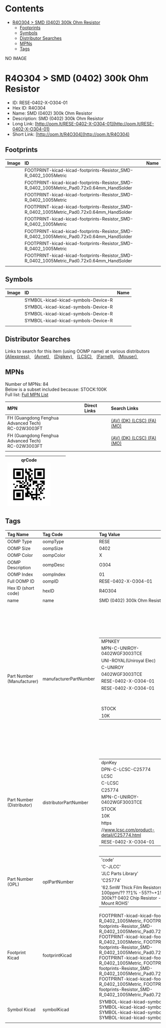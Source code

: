 



Contents
========

* [R4O304 > SMD (0402) 300k Ohm Resistor](#r4o304--smd-0402-300k-ohm-resistor)
	* [Footprints](#footprints)
	* [Symbols](#symbols)
	* [Distributor Searches](#distributor-searches)
	* [MPNs](#mpns)
	* [Tags](#tags)
  
NO IMAGE  
# R4O304 > SMD (0402) 300k Ohm Resistor

- ID: RESE-0402-X-O304-01
- Hex ID: R4O304
- Name: SMD (0402) 300k Ohm Resistor
- Description: SMD (0402) 300k Ohm Resistor
- Long Link: [http://oom.lt/RESE-0402-X-O304-01](http://oom.lt/RESE-0402-X-O304-01)
- Short Link: [http://oom.lt/R4O304](http://oom.lt/R4O304)

## Footprints
  

|Image|ID|Name|
| :--- | :--- | :--- |
||FOOTPRINT-kicad-kicad-footprints-Resistor_SMD-R_0402_1005Metric||
||FOOTPRINT-kicad-kicad-footprints-Resistor_SMD-R_0402_1005Metric_Pad0.72x0.64mm_HandSolder||
||FOOTPRINT-kicad-kicad-footprints-Resistor_SMD-R_0402_1005Metric||
||FOOTPRINT-kicad-kicad-footprints-Resistor_SMD-R_0402_1005Metric_Pad0.72x0.64mm_HandSolder||
||FOOTPRINT-kicad-kicad-footprints-Resistor_SMD-R_0402_1005Metric||
||FOOTPRINT-kicad-kicad-footprints-Resistor_SMD-R_0402_1005Metric_Pad0.72x0.64mm_HandSolder||
||FOOTPRINT-kicad-kicad-footprints-Resistor_SMD-R_0402_1005Metric||
||FOOTPRINT-kicad-kicad-footprints-Resistor_SMD-R_0402_1005Metric_Pad0.72x0.64mm_HandSolder||
||||

## Symbols
  

|Image|ID|Name|
| :--- | :--- | :--- |
|![]()|SYMBOL-kicad-kicad-symbols-Device-R||
|![]()|SYMBOL-kicad-kicad-symbols-Device-R||
|![]()|SYMBOL-kicad-kicad-symbols-Device-R||
|![]()|SYMBOL-kicad-kicad-symbols-Device-R||
||||

## Distributor Searches
  
Links to search for this item (using OOMP name) at various distributors  
[(Aliexpress) ](https://www.aliexpress.com/wholesale?SearchText=1117SMD+0402+300k+Ohm+Resistor)&nbsp;&nbsp;&nbsp;[(Avnet) ](https://www.avnet.com/shop/us/search/SMD+0402+300k+Ohm+Resistor)&nbsp;&nbsp;&nbsp;[(Digikey) ](https://www.digikey.co.uk/en/products/result?s=SMD+0402+300k+Ohm+Resistor)&nbsp;&nbsp;&nbsp;[(LCSC) ](https://www.lcsc.com/search?q=SMD+0402+300k+Ohm+Resistor)&nbsp;&nbsp;&nbsp;[(Farnell) ](https://uk.farnell.com/search?st=SMD+0402+300k+Ohm+Resistor)&nbsp;&nbsp;&nbsp;[(Mouser) ](https://www.mouser.com/c/?q=SMD+0402+300k+Ohm+Resistor)&nbsp;&nbsp;&nbsp;
## MPNs
  
Number of MPNs: 84<br>Below is a subset included because: STOCK:100K <br>Full list: [Full MPN List](MPNLIST.md)  

|MPN|Direct Links|Search Links|
| :--- | :--- | :--- |
|FH (Guangdong Fenghua Advanced Tech)<br>RC-02W3003FT||[(AV) ](https://www.avnet.com/shop/us/search/RC-02W3003FT)[(DK) ](https://www.digikey.co.uk/products/en?keywords=RC-02W3003FT)[(LCSC) ](https://www.lcsc.com/search?q=RC-02W3003FT)[(FA) ](https://uk.farnell.com/search?st=RC-02W3003FT)[(MO) ](https://www.mouser.com/c/?q=RC-02W3003FT)|
|FH (Guangdong Fenghua Advanced Tech)<br>RC-02W3003FT||[(AV) ](https://www.avnet.com/shop/us/search/RC-02W3003FT)[(DK) ](https://www.digikey.co.uk/products/en?keywords=RC-02W3003FT)[(LCSC) ](https://www.lcsc.com/search?q=RC-02W3003FT)[(FA) ](https://uk.farnell.com/search?st=RC-02W3003FT)[(MO) ](https://www.mouser.com/c/?q=RC-02W3003FT)|
||||
  

|qrCode<br>[![](https://raw.githubusercontent.com/oomlout/oomlout_OOMP_parts_V2/main/RESE/0402/X/O304/01/qrCode_140.png)](https://github.com/oomlout/oomlout_OOMP_parts_V2/tree/main/RESE/0402/X/O304/01/qrCode.png)||||
| :---: | :---: | :---: | :---: |

## Tags
  

|Tag Name|Tag Code|Tag Value|
| :--- | :--- | :--- |
|OOMP Type|oompType|RESE|
|OOMP Size|oompSize|0402|
|OOMP Color|oompColor|X|
|OOMP Description|oompDesc|O304|
|OOMP Index|oompIndex|01|
|Full OOMP ID|oompID|RESE-0402-X-O304-01|
|Hex ID (short code)|hexID|R4O304|
|name|name|SMD (0402) 300k Ohm Resistor|
|Part Number (Manufacturer)|manufacturerPartNumber|<table><tr><td>MPNKEY</td></tr><tr><td> MPN-C-UNIROY-0402WGF3003TCE</td><td> MANUFACTURER</td></tr><tr><td> UNI-ROYAL(Uniroyal Elec)</td><td> MANUCODE</td></tr><tr><td> C-UNIROY</td><td> MPN</td></tr><tr><td> 0402WGF3003TCE</td><td> OOMPIDPARTIAL</td></tr><tr><td> RESE-0402-X-O304-01</td><td> OOMPID</td></tr><tr><td> RESE-0402-X-O304-01</td><td> LINK</td></tr><tr><td> </td><td> DESCRIPTION</td></tr><tr><td> </td><td> TAGS</td></tr><tr><td> STOCK</td></tr><tr><td>10K</td></tr></table></td><td> <table><tr><td>MPNKEY</td></tr><tr><td> MPN-C-LIZELE-CR0402FF3003G</td><td> MANUFACTURER</td></tr><tr><td> LIZ Elec</td><td> MANUCODE</td></tr><tr><td> C-LIZELE</td><td> MPN</td></tr><tr><td> CR0402FF3003G</td><td> OOMPIDPARTIAL</td></tr><tr><td> RESE-0402-X-O304-01</td><td> OOMPID</td></tr><tr><td> RESE-0402-X-O304-01</td><td> LINK</td></tr><tr><td> </td><td> DESCRIPTION</td></tr><tr><td> </td><td> TAGS</td></tr><tr><td> STOCK</td></tr><tr><td>1K</td></tr></table></td><td> <table><tr><td>MPNKEY</td></tr><tr><td> MPN-C-RALEC-RTT023003FTH</td><td> MANUFACTURER</td></tr><tr><td> RALEC</td><td> MANUCODE</td></tr><tr><td> C-RALEC</td><td> MPN</td></tr><tr><td> RTT023003FTH</td><td> OOMPIDPARTIAL</td></tr><tr><td> RESE-0402-X-O304-01</td><td> OOMPID</td></tr><tr><td> RESE-0402-X-O304-01</td><td> LINK</td></tr><tr><td> </td><td> DESCRIPTION</td></tr><tr><td> </td><td> TAGS</td></tr><tr><td> STOCK</td></tr><tr><td>1K</td></tr></table></td><td> <table><tr><td>MPNKEY</td></tr><tr><td> MPN-C-KOASPE-RK73B1ETTP304J</td><td> MANUFACTURER</td></tr><tr><td> KOA Speer Elec</td><td> MANUCODE</td></tr><tr><td> C-KOASPE</td><td> MPN</td></tr><tr><td> RK73B1ETTP304J</td><td> OOMPIDPARTIAL</td></tr><tr><td> RESE-0402-X-O304-01</td><td> OOMPID</td></tr><tr><td> RESE-0402-X-O304-01</td><td> LINK</td></tr><tr><td> </td><td> DESCRIPTION</td></tr><tr><td> </td><td> TAGS</td></tr><tr><td> </td></tr></table></td><td> <table><tr><td>MPNKEY</td></tr><tr><td> MPN-C-YAGEO-RC0402FR-07300KL</td><td> MANUFACTURER</td></tr><tr><td> YAGEO</td><td> MANUCODE</td></tr><tr><td> C-YAGEO</td><td> MPN</td></tr><tr><td> RC0402FR-07300KL</td><td> OOMPIDPARTIAL</td></tr><tr><td> RESE-0402-X-O304-01</td><td> OOMPID</td></tr><tr><td> RESE-0402-X-O304-01</td><td> LINK</td></tr><tr><td> </td><td> DESCRIPTION</td></tr><tr><td> </td><td> TAGS</td></tr><tr><td> STOCK</td></tr><tr><td>10K</td></tr></table></td><td> <table><tr><td>MPNKEY</td></tr><tr><td> MPN-C-FHGUAN-RC-02K3003FT</td><td> MANUFACTURER</td></tr><tr><td> FH (Guangdong Fenghua Advanced Tech)</td><td> MANUCODE</td></tr><tr><td> C-FHGUAN</td><td> MPN</td></tr><tr><td> RC-02K3003FT</td><td> OOMPIDPARTIAL</td></tr><tr><td> RESE-0402-X-O304-01</td><td> OOMPID</td></tr><tr><td> RESE-0402-X-O304-01</td><td> LINK</td></tr><tr><td> </td><td> DESCRIPTION</td></tr><tr><td> </td><td> TAGS</td></tr><tr><td> </td></tr></table></td><td> <table><tr><td>MPNKEY</td></tr><tr><td> MPN-C-YAGEO-AF0402JR-07300KL</td><td> MANUFACTURER</td></tr><tr><td> YAGEO</td><td> MANUCODE</td></tr><tr><td> C-YAGEO</td><td> MPN</td></tr><tr><td> AF0402JR-07300KL</td><td> OOMPIDPARTIAL</td></tr><tr><td> RESE-0402-X-O304-01</td><td> OOMPID</td></tr><tr><td> RESE-0402-X-O304-01</td><td> LINK</td></tr><tr><td> </td><td> DESCRIPTION</td></tr><tr><td> </td><td> TAGS</td></tr><tr><td> STOCK</td></tr><tr><td>10K</td></tr></table></td><td> <table><tr><td>MPNKEY</td></tr><tr><td> MPN-C-YAGEO-AC0402FR-07300KL</td><td> MANUFACTURER</td></tr><tr><td> YAGEO</td><td> MANUCODE</td></tr><tr><td> C-YAGEO</td><td> MPN</td></tr><tr><td> AC0402FR-07300KL</td><td> OOMPIDPARTIAL</td></tr><tr><td> RESE-0402-X-O304-01</td><td> OOMPID</td></tr><tr><td> RESE-0402-X-O304-01</td><td> LINK</td></tr><tr><td> </td><td> DESCRIPTION</td></tr><tr><td> </td><td> TAGS</td></tr><tr><td> STOCK</td></tr><tr><td>10K</td></tr></table></td><td> <table><tr><td>MPNKEY</td></tr><tr><td> MPN-C-TAITEC-RM04FTN3003</td><td> MANUFACTURER</td></tr><tr><td> TA-I Tech</td><td> MANUCODE</td></tr><tr><td> C-TAITEC</td><td> MPN</td></tr><tr><td> RM04FTN3003</td><td> OOMPIDPARTIAL</td></tr><tr><td> RESE-0402-X-O304-01</td><td> OOMPID</td></tr><tr><td> RESE-0402-X-O304-01</td><td> LINK</td></tr><tr><td> </td><td> DESCRIPTION</td></tr><tr><td> </td><td> TAGS</td></tr><tr><td> </td></tr></table></td><td> <table><tr><td>MPNKEY</td></tr><tr><td> MPN-C-RALEC-RTT02304JTH</td><td> MANUFACTURER</td></tr><tr><td> RALEC</td><td> MANUCODE</td></tr><tr><td> C-RALEC</td><td> MPN</td></tr><tr><td> RTT02304JTH</td><td> OOMPIDPARTIAL</td></tr><tr><td> RESE-0402-X-O304-01</td><td> OOMPID</td></tr><tr><td> RESE-0402-X-O304-01</td><td> LINK</td></tr><tr><td> </td><td> DESCRIPTION</td></tr><tr><td> </td><td> TAGS</td></tr><tr><td> </td></tr></table></td><td> <table><tr><td>MPNKEY</td></tr><tr><td> MPN-C-YAGEO-RC0402JR-07300KL</td><td> MANUFACTURER</td></tr><tr><td> YAGEO</td><td> MANUCODE</td></tr><tr><td> C-YAGEO</td><td> MPN</td></tr><tr><td> RC0402JR-07300KL</td><td> OOMPIDPARTIAL</td></tr><tr><td> RESE-0402-X-O304-01</td><td> OOMPID</td></tr><tr><td> RESE-0402-X-O304-01</td><td> LINK</td></tr><tr><td> </td><td> DESCRIPTION</td></tr><tr><td> </td><td> TAGS</td></tr><tr><td> STOCK</td></tr><tr><td>1K</td></tr></table></td><td> <table><tr><td>MPNKEY</td></tr><tr><td> MPN-C-WALSIN-WR04X3003FTL</td><td> MANUFACTURER</td></tr><tr><td> Walsin Tech Corp</td><td> MANUCODE</td></tr><tr><td> C-WALSIN</td><td> MPN</td></tr><tr><td> WR04X3003FTL</td><td> OOMPIDPARTIAL</td></tr><tr><td> RESE-0402-X-O304-01</td><td> OOMPID</td></tr><tr><td> RESE-0402-X-O304-01</td><td> LINK</td></tr><tr><td> </td><td> DESCRIPTION</td></tr><tr><td> </td><td> TAGS</td></tr><tr><td> STOCK</td></tr><tr><td>1K</td></tr></table></td><td> <table><tr><td>MPNKEY</td></tr><tr><td> MPN-C-HKRHON-RCT02300KFLF</td><td> MANUFACTURER</td></tr><tr><td> HKR(Hong Kong Resistors)</td><td> MANUCODE</td></tr><tr><td> C-HKRHON</td><td> MPN</td></tr><tr><td> RCT02300KFLF</td><td> OOMPIDPARTIAL</td></tr><tr><td> RESE-0402-X-O304-01</td><td> OOMPID</td></tr><tr><td> RESE-0402-X-O304-01</td><td> LINK</td></tr><tr><td> </td><td> DESCRIPTION</td></tr><tr><td> </td><td> TAGS</td></tr><tr><td> </td></tr></table></td><td> <table><tr><td>MPNKEY</td></tr><tr><td> MPN-C-YAGEO-AC0402JR-07300KL</td><td> MANUFACTURER</td></tr><tr><td> YAGEO</td><td> MANUCODE</td></tr><tr><td> C-YAGEO</td><td> MPN</td></tr><tr><td> AC0402JR-07300KL</td><td> OOMPIDPARTIAL</td></tr><tr><td> RESE-0402-X-O304-01</td><td> OOMPID</td></tr><tr><td> RESE-0402-X-O304-01</td><td> LINK</td></tr><tr><td> </td><td> DESCRIPTION</td></tr><tr><td> </td><td> TAGS</td></tr><tr><td> STOCK</td></tr><tr><td>1K</td></tr></table></td><td> <table><tr><td>MPNKEY</td></tr><tr><td> MPN-C-MULTIC-MCHVR02FTEY3003</td><td> MANUFACTURER</td></tr><tr><td> Multicomp</td><td> MANUCODE</td></tr><tr><td> C-MULTIC</td><td> MPN</td></tr><tr><td> MCHVR02FTEY3003</td><td> OOMPIDPARTIAL</td></tr><tr><td> RESE-0402-X-O304-01</td><td> OOMPID</td></tr><tr><td> RESE-0402-X-O304-01</td><td> LINK</td></tr><tr><td> </td><td> DESCRIPTION</td></tr><tr><td> </td><td> TAGS</td></tr><tr><td> STOCK</td></tr><tr><td>1K</td></tr></table></td><td> <table><tr><td>MPNKEY</td></tr><tr><td> MPN-C-TYOHM-RMC0402300K1%N</td><td> MANUFACTURER</td></tr><tr><td> TyoHM</td><td> MANUCODE</td></tr><tr><td> C-TYOHM</td><td> MPN</td></tr><tr><td> RMC0402300K1%N</td><td> OOMPIDPARTIAL</td></tr><tr><td> RESE-0402-X-O304-01</td><td> OOMPID</td></tr><tr><td> RESE-0402-X-O304-01</td><td> LINK</td></tr><tr><td> </td><td> DESCRIPTION</td></tr><tr><td> </td><td> TAGS</td></tr><tr><td> </td></tr></table></td><td> <table><tr><td>MPNKEY</td></tr><tr><td> MPN-C-UNIROY-0402WGJ0304TCE</td><td> MANUFACTURER</td></tr><tr><td> UNI-ROYAL(Uniroyal Elec)</td><td> MANUCODE</td></tr><tr><td> C-UNIROY</td><td> MPN</td></tr><tr><td> 0402WGJ0304TCE</td><td> OOMPIDPARTIAL</td></tr><tr><td> RESE-0402-X-O304-01</td><td> OOMPID</td></tr><tr><td> RESE-0402-X-O304-01</td><td> LINK</td></tr><tr><td> </td><td> DESCRIPTION</td></tr><tr><td> </td><td> TAGS</td></tr><tr><td> STOCK</td></tr><tr><td>1K</td></tr></table></td><td> <table><tr><td>MPNKEY</td></tr><tr><td> MPN-C-FHGUAN-RC-02W3003FT</td><td> MANUFACTURER</td></tr><tr><td> FH (Guangdong Fenghua Advanced Tech)</td><td> MANUCODE</td></tr><tr><td> C-FHGUAN</td><td> MPN</td></tr><tr><td> RC-02W3003FT</td><td> OOMPIDPARTIAL</td></tr><tr><td> RESE-0402-X-O304-01</td><td> OOMPID</td></tr><tr><td> RESE-0402-X-O304-01</td><td> LINK</td></tr><tr><td> </td><td> DESCRIPTION</td></tr><tr><td> </td><td> TAGS</td></tr><tr><td> STOCK</td></tr><tr><td>100K</td></tr></table></td><td> <table><tr><td>MPNKEY</td></tr><tr><td> MPN-C-KOASPE-RK73H1ETTP3003F</td><td> MANUFACTURER</td></tr><tr><td> KOA Speer Elec</td><td> MANUCODE</td></tr><tr><td> C-KOASPE</td><td> MPN</td></tr><tr><td> RK73H1ETTP3003F</td><td> OOMPIDPARTIAL</td></tr><tr><td> RESE-0402-X-O304-01</td><td> OOMPID</td></tr><tr><td> RESE-0402-X-O304-01</td><td> LINK</td></tr><tr><td> </td><td> DESCRIPTION</td></tr><tr><td> </td><td> TAGS</td></tr><tr><td> </td></tr></table></td><td> <table><tr><td>MPNKEY</td></tr><tr><td> MPN-C-FHGUAN-RC-02W304JT</td><td> MANUFACTURER</td></tr><tr><td> FH (Guangdong Fenghua Advanced Tech)</td><td> MANUCODE</td></tr><tr><td> C-FHGUAN</td><td> MPN</td></tr><tr><td> RC-02W304JT</td><td> OOMPIDPARTIAL</td></tr><tr><td> RESE-0402-X-O304-01</td><td> OOMPID</td></tr><tr><td> RESE-0402-X-O304-01</td><td> LINK</td></tr><tr><td> </td><td> DESCRIPTION</td></tr><tr><td> </td><td> TAGS</td></tr><tr><td> STOCK</td></tr><tr><td>1K</td></tr></table></td><td> <table><tr><td>MPNKEY</td></tr><tr><td> MPN-C-KAMAYA-RMC10-304JTH</td><td> MANUFACTURER</td></tr><tr><td> KAMAYA</td><td> MANUCODE</td></tr><tr><td> C-KAMAYA</td><td> MPN</td></tr><tr><td> RMC10-304JTH</td><td> OOMPIDPARTIAL</td></tr><tr><td> RESE-0402-X-O304-01</td><td> OOMPID</td></tr><tr><td> RESE-0402-X-O304-01</td><td> LINK</td></tr><tr><td> </td><td> DESCRIPTION</td></tr><tr><td> </td><td> TAGS</td></tr><tr><td> STOCK</td></tr><tr><td>1K</td></tr></table></td><td> <table><tr><td>MPNKEY</td></tr><tr><td> MPN-C-WALSIN-WR04X304JTL</td><td> MANUFACTURER</td></tr><tr><td> Walsin Tech Corp</td><td> MANUCODE</td></tr><tr><td> C-WALSIN</td><td> MPN</td></tr><tr><td> WR04X304JTL</td><td> OOMPIDPARTIAL</td></tr><tr><td> RESE-0402-X-O304-01</td><td> OOMPID</td></tr><tr><td> RESE-0402-X-O304-01</td><td> LINK</td></tr><tr><td> </td><td> DESCRIPTION</td></tr><tr><td> </td><td> TAGS</td></tr><tr><td> STOCK</td></tr><tr><td>1K</td></tr></table></td><td> <table><tr><td>MPNKEY</td></tr><tr><td> MPN-C-RESIST-AECR0402F300KK9</td><td> MANUFACTURER</td></tr><tr><td> Resistor.Today</td><td> MANUCODE</td></tr><tr><td> C-RESIST</td><td> MPN</td></tr><tr><td> AECR0402F300KK9</td><td> OOMPIDPARTIAL</td></tr><tr><td> RESE-0402-X-O304-01</td><td> OOMPID</td></tr><tr><td> RESE-0402-X-O304-01</td><td> LINK</td></tr><tr><td> </td><td> DESCRIPTION</td></tr><tr><td> </td><td> TAGS</td></tr><tr><td> </td></tr></table></td><td> <table><tr><td>MPNKEY</td></tr><tr><td> MPN-C-RESIST-HPCR0402F300KK9</td><td> MANUFACTURER</td></tr><tr><td> Resistor.Today</td><td> MANUCODE</td></tr><tr><td> C-RESIST</td><td> MPN</td></tr><tr><td> HPCR0402F300KK9</td><td> OOMPIDPARTIAL</td></tr><tr><td> RESE-0402-X-O304-01</td><td> OOMPID</td></tr><tr><td> RESE-0402-X-O304-01</td><td> LINK</td></tr><tr><td> </td><td> DESCRIPTION</td></tr><tr><td> </td><td> TAGS</td></tr><tr><td> STOCK</td></tr><tr><td>10K</td></tr></table></td><td> <table><tr><td>MPNKEY</td></tr><tr><td> MPN-C-PANASO-ERJ2GEJ304X</td><td> MANUFACTURER</td></tr><tr><td> PANASONIC</td><td> MANUCODE</td></tr><tr><td> C-PANASO</td><td> MPN</td></tr><tr><td> ERJ2GEJ304X</td><td> OOMPIDPARTIAL</td></tr><tr><td> RESE-0402-X-O304-01</td><td> OOMPID</td></tr><tr><td> RESE-0402-X-O304-01</td><td> LINK</td></tr><tr><td> </td><td> DESCRIPTION</td></tr><tr><td> </td><td> TAGS</td></tr><tr><td> </td></tr></table></td><td> <table><tr><td>MPNKEY</td></tr><tr><td> MPN-C-PANASO-ERJ2RKF3003X</td><td> MANUFACTURER</td></tr><tr><td> PANASONIC</td><td> MANUCODE</td></tr><tr><td> C-PANASO</td><td> MPN</td></tr><tr><td> ERJ2RKF3003X</td><td> OOMPIDPARTIAL</td></tr><tr><td> RESE-0402-X-O304-01</td><td> OOMPID</td></tr><tr><td> RESE-0402-X-O304-01</td><td> LINK</td></tr><tr><td> </td><td> DESCRIPTION</td></tr><tr><td> </td><td> TAGS</td></tr><tr><td> STOCK</td></tr><tr><td>1K</td></tr></table></td><td> <table><tr><td>MPNKEY</td></tr><tr><td> MPN-C-ROHMSE-SFR01MZPJ304</td><td> MANUFACTURER</td></tr><tr><td> ROHM Semicon</td><td> MANUCODE</td></tr><tr><td> C-ROHMSE</td><td> MPN</td></tr><tr><td> SFR01MZPJ304</td><td> OOMPIDPARTIAL</td></tr><tr><td> RESE-0402-X-O304-01</td><td> OOMPID</td></tr><tr><td> RESE-0402-X-O304-01</td><td> LINK</td></tr><tr><td> </td><td> DESCRIPTION</td></tr><tr><td> </td><td> TAGS</td></tr><tr><td> </td></tr></table></td><td> <table><tr><td>MPNKEY</td></tr><tr><td> MPN-C-UNIROY-0402WGD3003TCE</td><td> MANUFACTURER</td></tr><tr><td> UNI-ROYAL(Uniroyal Elec)</td><td> MANUCODE</td></tr><tr><td> C-UNIROY</td><td> MPN</td></tr><tr><td> 0402WGD3003TCE</td><td> OOMPIDPARTIAL</td></tr><tr><td> RESE-0402-X-O304-01</td><td> OOMPID</td></tr><tr><td> RESE-0402-X-O304-01</td><td> LINK</td></tr><tr><td> </td><td> DESCRIPTION</td></tr><tr><td> </td><td> TAGS</td></tr><tr><td> STOCK</td></tr><tr><td>1K</td></tr></table></td><td> <table><tr><td>MPNKEY</td></tr><tr><td> MPN-C-VISHAY-CRCW0402300KFKED</td><td> MANUFACTURER</td></tr><tr><td> Vishay Intertech</td><td> MANUCODE</td></tr><tr><td> C-VISHAY</td><td> MPN</td></tr><tr><td> CRCW0402300KFKED</td><td> OOMPIDPARTIAL</td></tr><tr><td> RESE-0402-X-O304-01</td><td> OOMPID</td></tr><tr><td> RESE-0402-X-O304-01</td><td> LINK</td></tr><tr><td> </td><td> DESCRIPTION</td></tr><tr><td> </td><td> TAGS</td></tr><tr><td> </td></tr></table></td><td> <table><tr><td>MPNKEY</td></tr><tr><td> MPN-C-VISHAY-CRCW0402300KJNED</td><td> MANUFACTURER</td></tr><tr><td> Vishay Intertech</td><td> MANUCODE</td></tr><tr><td> C-VISHAY</td><td> MPN</td></tr><tr><td> CRCW0402300KJNED</td><td> OOMPIDPARTIAL</td></tr><tr><td> RESE-0402-X-O304-01</td><td> OOMPID</td></tr><tr><td> RESE-0402-X-O304-01</td><td> LINK</td></tr><tr><td> </td><td> DESCRIPTION</td></tr><tr><td> </td><td> TAGS</td></tr><tr><td> </td></tr></table></td><td> <table><tr><td>MPNKEY</td></tr><tr><td> MPN-C-ROHMSE-MCR01MZPF3003</td><td> MANUFACTURER</td></tr><tr><td> ROHM Semicon</td><td> MANUCODE</td></tr><tr><td> C-ROHMSE</td><td> MPN</td></tr><tr><td> MCR01MZPF3003</td><td> OOMPIDPARTIAL</td></tr><tr><td> RESE-0402-X-O304-01</td><td> OOMPID</td></tr><tr><td> RESE-0402-X-O304-01</td><td> LINK</td></tr><tr><td> </td><td> DESCRIPTION</td></tr><tr><td> </td><td> TAGS</td></tr><tr><td> </td></tr></table></td><td> <table><tr><td>MPNKEY</td></tr><tr><td> MPN-C-UNIROY-TC0225B3003TCC</td><td> MANUFACTURER</td></tr><tr><td> UNI-ROYAL(Uniroyal Elec)</td><td> MANUCODE</td></tr><tr><td> C-UNIROY</td><td> MPN</td></tr><tr><td> TC0225B3003TCC</td><td> OOMPIDPARTIAL</td></tr><tr><td> RESE-0402-X-O304-01</td><td> OOMPID</td></tr><tr><td> RESE-0402-X-O304-01</td><td> LINK</td></tr><tr><td> </td><td> DESCRIPTION</td></tr><tr><td> </td><td> TAGS</td></tr><tr><td> </td></tr></table></td><td> <table><tr><td>MPNKEY</td></tr><tr><td> MPN-C-PANASO-ERJPA2J304X</td><td> MANUFACTURER</td></tr><tr><td> PANASONIC</td><td> MANUCODE</td></tr><tr><td> C-PANASO</td><td> MPN</td></tr><tr><td> ERJPA2J304X</td><td> OOMPIDPARTIAL</td></tr><tr><td> RESE-0402-X-O304-01</td><td> OOMPID</td></tr><tr><td> RESE-0402-X-O304-01</td><td> LINK</td></tr><tr><td> </td><td> DESCRIPTION</td></tr><tr><td> </td><td> TAGS</td></tr><tr><td> </td></tr></table></td><td> <table><tr><td>MPNKEY</td></tr><tr><td> MPN-C-PANASO-ERJPA2F3003X</td><td> MANUFACTURER</td></tr><tr><td> PANASONIC</td><td> MANUCODE</td></tr><tr><td> C-PANASO</td><td> MPN</td></tr><tr><td> ERJPA2F3003X</td><td> OOMPIDPARTIAL</td></tr><tr><td> RESE-0402-X-O304-01</td><td> OOMPID</td></tr><tr><td> RESE-0402-X-O304-01</td><td> LINK</td></tr><tr><td> </td><td> DESCRIPTION</td></tr><tr><td> </td><td> TAGS</td></tr><tr><td> </td></tr></table></td><td> <table><tr><td>MPNKEY</td></tr><tr><td> MPN-C-EVEROH-CR0402J300KQ10Z</td><td> MANUFACTURER</td></tr><tr><td> Ever Ohms Tech</td><td> MANUCODE</td></tr><tr><td> C-EVEROH</td><td> MPN</td></tr><tr><td> CR0402J300KQ10Z</td><td> OOMPIDPARTIAL</td></tr><tr><td> RESE-0402-X-O304-01</td><td> OOMPID</td></tr><tr><td> RESE-0402-X-O304-01</td><td> LINK</td></tr><tr><td> </td><td> DESCRIPTION</td></tr><tr><td> </td><td> TAGS</td></tr><tr><td> STOCK</td></tr><tr><td>1K</td></tr></table></td><td> <table><tr><td>MPNKEY</td></tr><tr><td> MPN-C-EVEROH-CR0402F300KQ10Z</td><td> MANUFACTURER</td></tr><tr><td> Ever Ohms Tech</td><td> MANUCODE</td></tr><tr><td> C-EVEROH</td><td> MPN</td></tr><tr><td> CR0402F300KQ10Z</td><td> OOMPIDPARTIAL</td></tr><tr><td> RESE-0402-X-O304-01</td><td> OOMPID</td></tr><tr><td> RESE-0402-X-O304-01</td><td> LINK</td></tr><tr><td> </td><td> DESCRIPTION</td></tr><tr><td> </td><td> TAGS</td></tr><tr><td> </td></tr></table></td><td> <table><tr><td>MPNKEY</td></tr><tr><td> MPN-C-UNIROY-CQ02WGF3003TCE</td><td> MANUFACTURER</td></tr><tr><td> UNI-ROYAL(Uniroyal Elec)</td><td> MANUCODE</td></tr><tr><td> C-UNIROY</td><td> MPN</td></tr><tr><td> CQ02WGF3003TCE</td><td> OOMPIDPARTIAL</td></tr><tr><td> RESE-0402-X-O304-01</td><td> OOMPID</td></tr><tr><td> RESE-0402-X-O304-01</td><td> LINK</td></tr><tr><td> </td><td> DESCRIPTION</td></tr><tr><td> </td><td> TAGS</td></tr><tr><td> </td></tr></table></td><td> <table><tr><td>MPNKEY</td></tr><tr><td> MPN-C-VISHAY-CRCW0402300KFKEDC</td><td> MANUFACTURER</td></tr><tr><td> Vishay Intertech</td><td> MANUCODE</td></tr><tr><td> C-VISHAY</td><td> MPN</td></tr><tr><td> CRCW0402300KFKEDC</td><td> OOMPIDPARTIAL</td></tr><tr><td> RESE-0402-X-O304-01</td><td> OOMPID</td></tr><tr><td> RESE-0402-X-O304-01</td><td> LINK</td></tr><tr><td> </td><td> DESCRIPTION</td></tr><tr><td> </td><td> TAGS</td></tr><tr><td> </td></tr></table></td><td> <table><tr><td>MPNKEY</td></tr><tr><td> MPN-C-BOURNS-CR0402-JW-304GLF</td><td> MANUFACTURER</td></tr><tr><td> BOURNS</td><td> MANUCODE</td></tr><tr><td> C-BOURNS</td><td> MPN</td></tr><tr><td> CR0402-JW-304GLF</td><td> OOMPIDPARTIAL</td></tr><tr><td> RESE-0402-X-O304-01</td><td> OOMPID</td></tr><tr><td> RESE-0402-X-O304-01</td><td> LINK</td></tr><tr><td> </td><td> DESCRIPTION</td></tr><tr><td> </td><td> TAGS</td></tr><tr><td> </td></tr></table></td><td> <table><tr><td>MPNKEY</td></tr><tr><td> MPN-C-TECONN-CRG0402F300K</td><td> MANUFACTURER</td></tr><tr><td> TE Connectivity</td><td> MANUCODE</td></tr><tr><td> C-TECONN</td><td> MPN</td></tr><tr><td> CRG0402F300K</td><td> OOMPIDPARTIAL</td></tr><tr><td> RESE-0402-X-O304-01</td><td> OOMPID</td></tr><tr><td> RESE-0402-X-O304-01</td><td> LINK</td></tr><tr><td> </td><td> DESCRIPTION</td></tr><tr><td> </td><td> TAGS</td></tr><tr><td> </td></tr></table></td><td> <table><tr><td>MPNKEY</td></tr><tr><td> MPN-C-YAGEO-AA0402JR-07300KL</td><td> MANUFACTURER</td></tr><tr><td> YAGEO</td><td> MANUCODE</td></tr><tr><td> C-YAGEO</td><td> MPN</td></tr><tr><td> AA0402JR-07300KL</td><td> OOMPIDPARTIAL</td></tr><tr><td> RESE-0402-X-O304-01</td><td> OOMPID</td></tr><tr><td> RESE-0402-X-O304-01</td><td> LINK</td></tr><tr><td> </td><td> DESCRIPTION</td></tr><tr><td> </td><td> TAGS</td></tr><tr><td> </td></tr></table></td><td> <table><tr><td>MPNKEY</td></tr><tr><td> MPN-C-PANASO-ERJ-U02D3003X</td><td> MANUFACTURER</td></tr><tr><td> PANASONIC</td><td> MANUCODE</td></tr><tr><td> C-PANASO</td><td> MPN</td></tr><tr><td> ERJ-U02D3003X</td><td> OOMPIDPARTIAL</td></tr><tr><td> RESE-0402-X-O304-01</td><td> OOMPID</td></tr><tr><td> RESE-0402-X-O304-01</td><td> LINK</td></tr><tr><td> </td><td> DESCRIPTION</td></tr><tr><td> </td><td> TAGS</td></tr><tr><td> </td></tr></table></td><td> <table><tr><td>MPNKEY</td></tr><tr><td> MPN-C-UNIROY-0402WGF3003TCE</td><td> MANUFACTURER</td></tr><tr><td> UNI-ROYAL(Uniroyal Elec)</td><td> MANUCODE</td></tr><tr><td> C-UNIROY</td><td> MPN</td></tr><tr><td> 0402WGF3003TCE</td><td> OOMPIDPARTIAL</td></tr><tr><td> RESE-0402-X-O304-01</td><td> OOMPID</td></tr><tr><td> RESE-0402-X-O304-01</td><td> LINK</td></tr><tr><td> </td><td> DESCRIPTION</td></tr><tr><td> </td><td> TAGS</td></tr><tr><td> STOCK</td></tr><tr><td>10K</td></tr></table></td><td> <table><tr><td>MPNKEY</td></tr><tr><td> MPN-C-LIZELE-CR0402FF3003G</td><td> MANUFACTURER</td></tr><tr><td> LIZ Elec</td><td> MANUCODE</td></tr><tr><td> C-LIZELE</td><td> MPN</td></tr><tr><td> CR0402FF3003G</td><td> OOMPIDPARTIAL</td></tr><tr><td> RESE-0402-X-O304-01</td><td> OOMPID</td></tr><tr><td> RESE-0402-X-O304-01</td><td> LINK</td></tr><tr><td> </td><td> DESCRIPTION</td></tr><tr><td> </td><td> TAGS</td></tr><tr><td> STOCK</td></tr><tr><td>1K</td></tr></table></td><td> <table><tr><td>MPNKEY</td></tr><tr><td> MPN-C-RALEC-RTT023003FTH</td><td> MANUFACTURER</td></tr><tr><td> RALEC</td><td> MANUCODE</td></tr><tr><td> C-RALEC</td><td> MPN</td></tr><tr><td> RTT023003FTH</td><td> OOMPIDPARTIAL</td></tr><tr><td> RESE-0402-X-O304-01</td><td> OOMPID</td></tr><tr><td> RESE-0402-X-O304-01</td><td> LINK</td></tr><tr><td> </td><td> DESCRIPTION</td></tr><tr><td> </td><td> TAGS</td></tr><tr><td> STOCK</td></tr><tr><td>1K</td></tr></table></td><td> <table><tr><td>MPNKEY</td></tr><tr><td> MPN-C-KOASPE-RK73B1ETTP304J</td><td> MANUFACTURER</td></tr><tr><td> KOA Speer Elec</td><td> MANUCODE</td></tr><tr><td> C-KOASPE</td><td> MPN</td></tr><tr><td> RK73B1ETTP304J</td><td> OOMPIDPARTIAL</td></tr><tr><td> RESE-0402-X-O304-01</td><td> OOMPID</td></tr><tr><td> RESE-0402-X-O304-01</td><td> LINK</td></tr><tr><td> </td><td> DESCRIPTION</td></tr><tr><td> </td><td> TAGS</td></tr><tr><td> </td></tr></table></td><td> <table><tr><td>MPNKEY</td></tr><tr><td> MPN-C-YAGEO-RC0402FR-07300KL</td><td> MANUFACTURER</td></tr><tr><td> YAGEO</td><td> MANUCODE</td></tr><tr><td> C-YAGEO</td><td> MPN</td></tr><tr><td> RC0402FR-07300KL</td><td> OOMPIDPARTIAL</td></tr><tr><td> RESE-0402-X-O304-01</td><td> OOMPID</td></tr><tr><td> RESE-0402-X-O304-01</td><td> LINK</td></tr><tr><td> </td><td> DESCRIPTION</td></tr><tr><td> </td><td> TAGS</td></tr><tr><td> STOCK</td></tr><tr><td>10K</td></tr></table></td><td> <table><tr><td>MPNKEY</td></tr><tr><td> MPN-C-FHGUAN-RC-02K3003FT</td><td> MANUFACTURER</td></tr><tr><td> FH (Guangdong Fenghua Advanced Tech)</td><td> MANUCODE</td></tr><tr><td> C-FHGUAN</td><td> MPN</td></tr><tr><td> RC-02K3003FT</td><td> OOMPIDPARTIAL</td></tr><tr><td> RESE-0402-X-O304-01</td><td> OOMPID</td></tr><tr><td> RESE-0402-X-O304-01</td><td> LINK</td></tr><tr><td> </td><td> DESCRIPTION</td></tr><tr><td> </td><td> TAGS</td></tr><tr><td> </td></tr></table></td><td> <table><tr><td>MPNKEY</td></tr><tr><td> MPN-C-YAGEO-AF0402JR-07300KL</td><td> MANUFACTURER</td></tr><tr><td> YAGEO</td><td> MANUCODE</td></tr><tr><td> C-YAGEO</td><td> MPN</td></tr><tr><td> AF0402JR-07300KL</td><td> OOMPIDPARTIAL</td></tr><tr><td> RESE-0402-X-O304-01</td><td> OOMPID</td></tr><tr><td> RESE-0402-X-O304-01</td><td> LINK</td></tr><tr><td> </td><td> DESCRIPTION</td></tr><tr><td> </td><td> TAGS</td></tr><tr><td> STOCK</td></tr><tr><td>10K</td></tr></table></td><td> <table><tr><td>MPNKEY</td></tr><tr><td> MPN-C-YAGEO-AC0402FR-07300KL</td><td> MANUFACTURER</td></tr><tr><td> YAGEO</td><td> MANUCODE</td></tr><tr><td> C-YAGEO</td><td> MPN</td></tr><tr><td> AC0402FR-07300KL</td><td> OOMPIDPARTIAL</td></tr><tr><td> RESE-0402-X-O304-01</td><td> OOMPID</td></tr><tr><td> RESE-0402-X-O304-01</td><td> LINK</td></tr><tr><td> </td><td> DESCRIPTION</td></tr><tr><td> </td><td> TAGS</td></tr><tr><td> STOCK</td></tr><tr><td>10K</td></tr></table></td><td> <table><tr><td>MPNKEY</td></tr><tr><td> MPN-C-TAITEC-RM04FTN3003</td><td> MANUFACTURER</td></tr><tr><td> TA-I Tech</td><td> MANUCODE</td></tr><tr><td> C-TAITEC</td><td> MPN</td></tr><tr><td> RM04FTN3003</td><td> OOMPIDPARTIAL</td></tr><tr><td> RESE-0402-X-O304-01</td><td> OOMPID</td></tr><tr><td> RESE-0402-X-O304-01</td><td> LINK</td></tr><tr><td> </td><td> DESCRIPTION</td></tr><tr><td> </td><td> TAGS</td></tr><tr><td> </td></tr></table></td><td> <table><tr><td>MPNKEY</td></tr><tr><td> MPN-C-RALEC-RTT02304JTH</td><td> MANUFACTURER</td></tr><tr><td> RALEC</td><td> MANUCODE</td></tr><tr><td> C-RALEC</td><td> MPN</td></tr><tr><td> RTT02304JTH</td><td> OOMPIDPARTIAL</td></tr><tr><td> RESE-0402-X-O304-01</td><td> OOMPID</td></tr><tr><td> RESE-0402-X-O304-01</td><td> LINK</td></tr><tr><td> </td><td> DESCRIPTION</td></tr><tr><td> </td><td> TAGS</td></tr><tr><td> </td></tr></table></td><td> <table><tr><td>MPNKEY</td></tr><tr><td> MPN-C-YAGEO-RC0402JR-07300KL</td><td> MANUFACTURER</td></tr><tr><td> YAGEO</td><td> MANUCODE</td></tr><tr><td> C-YAGEO</td><td> MPN</td></tr><tr><td> RC0402JR-07300KL</td><td> OOMPIDPARTIAL</td></tr><tr><td> RESE-0402-X-O304-01</td><td> OOMPID</td></tr><tr><td> RESE-0402-X-O304-01</td><td> LINK</td></tr><tr><td> </td><td> DESCRIPTION</td></tr><tr><td> </td><td> TAGS</td></tr><tr><td> STOCK</td></tr><tr><td>1K</td></tr></table></td><td> <table><tr><td>MPNKEY</td></tr><tr><td> MPN-C-WALSIN-WR04X3003FTL</td><td> MANUFACTURER</td></tr><tr><td> Walsin Tech Corp</td><td> MANUCODE</td></tr><tr><td> C-WALSIN</td><td> MPN</td></tr><tr><td> WR04X3003FTL</td><td> OOMPIDPARTIAL</td></tr><tr><td> RESE-0402-X-O304-01</td><td> OOMPID</td></tr><tr><td> RESE-0402-X-O304-01</td><td> LINK</td></tr><tr><td> </td><td> DESCRIPTION</td></tr><tr><td> </td><td> TAGS</td></tr><tr><td> STOCK</td></tr><tr><td>1K</td></tr></table></td><td> <table><tr><td>MPNKEY</td></tr><tr><td> MPN-C-HKRHON-RCT02300KFLF</td><td> MANUFACTURER</td></tr><tr><td> HKR(Hong Kong Resistors)</td><td> MANUCODE</td></tr><tr><td> C-HKRHON</td><td> MPN</td></tr><tr><td> RCT02300KFLF</td><td> OOMPIDPARTIAL</td></tr><tr><td> RESE-0402-X-O304-01</td><td> OOMPID</td></tr><tr><td> RESE-0402-X-O304-01</td><td> LINK</td></tr><tr><td> </td><td> DESCRIPTION</td></tr><tr><td> </td><td> TAGS</td></tr><tr><td> </td></tr></table></td><td> <table><tr><td>MPNKEY</td></tr><tr><td> MPN-C-YAGEO-AC0402JR-07300KL</td><td> MANUFACTURER</td></tr><tr><td> YAGEO</td><td> MANUCODE</td></tr><tr><td> C-YAGEO</td><td> MPN</td></tr><tr><td> AC0402JR-07300KL</td><td> OOMPIDPARTIAL</td></tr><tr><td> RESE-0402-X-O304-01</td><td> OOMPID</td></tr><tr><td> RESE-0402-X-O304-01</td><td> LINK</td></tr><tr><td> </td><td> DESCRIPTION</td></tr><tr><td> </td><td> TAGS</td></tr><tr><td> STOCK</td></tr><tr><td>1K</td></tr></table></td><td> <table><tr><td>MPNKEY</td></tr><tr><td> MPN-C-MULTIC-MCHVR02FTEY3003</td><td> MANUFACTURER</td></tr><tr><td> Multicomp</td><td> MANUCODE</td></tr><tr><td> C-MULTIC</td><td> MPN</td></tr><tr><td> MCHVR02FTEY3003</td><td> OOMPIDPARTIAL</td></tr><tr><td> RESE-0402-X-O304-01</td><td> OOMPID</td></tr><tr><td> RESE-0402-X-O304-01</td><td> LINK</td></tr><tr><td> </td><td> DESCRIPTION</td></tr><tr><td> </td><td> TAGS</td></tr><tr><td> STOCK</td></tr><tr><td>1K</td></tr></table></td><td> <table><tr><td>MPNKEY</td></tr><tr><td> MPN-C-TYOHM-RMC0402300K1%N</td><td> MANUFACTURER</td></tr><tr><td> TyoHM</td><td> MANUCODE</td></tr><tr><td> C-TYOHM</td><td> MPN</td></tr><tr><td> RMC0402300K1%N</td><td> OOMPIDPARTIAL</td></tr><tr><td> RESE-0402-X-O304-01</td><td> OOMPID</td></tr><tr><td> RESE-0402-X-O304-01</td><td> LINK</td></tr><tr><td> </td><td> DESCRIPTION</td></tr><tr><td> </td><td> TAGS</td></tr><tr><td> </td></tr></table></td><td> <table><tr><td>MPNKEY</td></tr><tr><td> MPN-C-UNIROY-0402WGJ0304TCE</td><td> MANUFACTURER</td></tr><tr><td> UNI-ROYAL(Uniroyal Elec)</td><td> MANUCODE</td></tr><tr><td> C-UNIROY</td><td> MPN</td></tr><tr><td> 0402WGJ0304TCE</td><td> OOMPIDPARTIAL</td></tr><tr><td> RESE-0402-X-O304-01</td><td> OOMPID</td></tr><tr><td> RESE-0402-X-O304-01</td><td> LINK</td></tr><tr><td> </td><td> DESCRIPTION</td></tr><tr><td> </td><td> TAGS</td></tr><tr><td> STOCK</td></tr><tr><td>1K</td></tr></table></td><td> <table><tr><td>MPNKEY</td></tr><tr><td> MPN-C-FHGUAN-RC-02W3003FT</td><td> MANUFACTURER</td></tr><tr><td> FH (Guangdong Fenghua Advanced Tech)</td><td> MANUCODE</td></tr><tr><td> C-FHGUAN</td><td> MPN</td></tr><tr><td> RC-02W3003FT</td><td> OOMPIDPARTIAL</td></tr><tr><td> RESE-0402-X-O304-01</td><td> OOMPID</td></tr><tr><td> RESE-0402-X-O304-01</td><td> LINK</td></tr><tr><td> </td><td> DESCRIPTION</td></tr><tr><td> </td><td> TAGS</td></tr><tr><td> STOCK</td></tr><tr><td>100K</td></tr></table></td><td> <table><tr><td>MPNKEY</td></tr><tr><td> MPN-C-KOASPE-RK73H1ETTP3003F</td><td> MANUFACTURER</td></tr><tr><td> KOA Speer Elec</td><td> MANUCODE</td></tr><tr><td> C-KOASPE</td><td> MPN</td></tr><tr><td> RK73H1ETTP3003F</td><td> OOMPIDPARTIAL</td></tr><tr><td> RESE-0402-X-O304-01</td><td> OOMPID</td></tr><tr><td> RESE-0402-X-O304-01</td><td> LINK</td></tr><tr><td> </td><td> DESCRIPTION</td></tr><tr><td> </td><td> TAGS</td></tr><tr><td> </td></tr></table></td><td> <table><tr><td>MPNKEY</td></tr><tr><td> MPN-C-FHGUAN-RC-02W304JT</td><td> MANUFACTURER</td></tr><tr><td> FH (Guangdong Fenghua Advanced Tech)</td><td> MANUCODE</td></tr><tr><td> C-FHGUAN</td><td> MPN</td></tr><tr><td> RC-02W304JT</td><td> OOMPIDPARTIAL</td></tr><tr><td> RESE-0402-X-O304-01</td><td> OOMPID</td></tr><tr><td> RESE-0402-X-O304-01</td><td> LINK</td></tr><tr><td> </td><td> DESCRIPTION</td></tr><tr><td> </td><td> TAGS</td></tr><tr><td> STOCK</td></tr><tr><td>1K</td></tr></table></td><td> <table><tr><td>MPNKEY</td></tr><tr><td> MPN-C-KAMAYA-RMC10-304JTH</td><td> MANUFACTURER</td></tr><tr><td> KAMAYA</td><td> MANUCODE</td></tr><tr><td> C-KAMAYA</td><td> MPN</td></tr><tr><td> RMC10-304JTH</td><td> OOMPIDPARTIAL</td></tr><tr><td> RESE-0402-X-O304-01</td><td> OOMPID</td></tr><tr><td> RESE-0402-X-O304-01</td><td> LINK</td></tr><tr><td> </td><td> DESCRIPTION</td></tr><tr><td> </td><td> TAGS</td></tr><tr><td> STOCK</td></tr><tr><td>1K</td></tr></table></td><td> <table><tr><td>MPNKEY</td></tr><tr><td> MPN-C-WALSIN-WR04X304JTL</td><td> MANUFACTURER</td></tr><tr><td> Walsin Tech Corp</td><td> MANUCODE</td></tr><tr><td> C-WALSIN</td><td> MPN</td></tr><tr><td> WR04X304JTL</td><td> OOMPIDPARTIAL</td></tr><tr><td> RESE-0402-X-O304-01</td><td> OOMPID</td></tr><tr><td> RESE-0402-X-O304-01</td><td> LINK</td></tr><tr><td> </td><td> DESCRIPTION</td></tr><tr><td> </td><td> TAGS</td></tr><tr><td> STOCK</td></tr><tr><td>1K</td></tr></table></td><td> <table><tr><td>MPNKEY</td></tr><tr><td> MPN-C-RESIST-AECR0402F300KK9</td><td> MANUFACTURER</td></tr><tr><td> Resistor.Today</td><td> MANUCODE</td></tr><tr><td> C-RESIST</td><td> MPN</td></tr><tr><td> AECR0402F300KK9</td><td> OOMPIDPARTIAL</td></tr><tr><td> RESE-0402-X-O304-01</td><td> OOMPID</td></tr><tr><td> RESE-0402-X-O304-01</td><td> LINK</td></tr><tr><td> </td><td> DESCRIPTION</td></tr><tr><td> </td><td> TAGS</td></tr><tr><td> </td></tr></table></td><td> <table><tr><td>MPNKEY</td></tr><tr><td> MPN-C-RESIST-HPCR0402F300KK9</td><td> MANUFACTURER</td></tr><tr><td> Resistor.Today</td><td> MANUCODE</td></tr><tr><td> C-RESIST</td><td> MPN</td></tr><tr><td> HPCR0402F300KK9</td><td> OOMPIDPARTIAL</td></tr><tr><td> RESE-0402-X-O304-01</td><td> OOMPID</td></tr><tr><td> RESE-0402-X-O304-01</td><td> LINK</td></tr><tr><td> </td><td> DESCRIPTION</td></tr><tr><td> </td><td> TAGS</td></tr><tr><td> STOCK</td></tr><tr><td>10K</td></tr></table></td><td> <table><tr><td>MPNKEY</td></tr><tr><td> MPN-C-PANASO-ERJ2GEJ304X</td><td> MANUFACTURER</td></tr><tr><td> PANASONIC</td><td> MANUCODE</td></tr><tr><td> C-PANASO</td><td> MPN</td></tr><tr><td> ERJ2GEJ304X</td><td> OOMPIDPARTIAL</td></tr><tr><td> RESE-0402-X-O304-01</td><td> OOMPID</td></tr><tr><td> RESE-0402-X-O304-01</td><td> LINK</td></tr><tr><td> </td><td> DESCRIPTION</td></tr><tr><td> </td><td> TAGS</td></tr><tr><td> </td></tr></table></td><td> <table><tr><td>MPNKEY</td></tr><tr><td> MPN-C-PANASO-ERJ2RKF3003X</td><td> MANUFACTURER</td></tr><tr><td> PANASONIC</td><td> MANUCODE</td></tr><tr><td> C-PANASO</td><td> MPN</td></tr><tr><td> ERJ2RKF3003X</td><td> OOMPIDPARTIAL</td></tr><tr><td> RESE-0402-X-O304-01</td><td> OOMPID</td></tr><tr><td> RESE-0402-X-O304-01</td><td> LINK</td></tr><tr><td> </td><td> DESCRIPTION</td></tr><tr><td> </td><td> TAGS</td></tr><tr><td> STOCK</td></tr><tr><td>1K</td></tr></table></td><td> <table><tr><td>MPNKEY</td></tr><tr><td> MPN-C-ROHMSE-SFR01MZPJ304</td><td> MANUFACTURER</td></tr><tr><td> ROHM Semicon</td><td> MANUCODE</td></tr><tr><td> C-ROHMSE</td><td> MPN</td></tr><tr><td> SFR01MZPJ304</td><td> OOMPIDPARTIAL</td></tr><tr><td> RESE-0402-X-O304-01</td><td> OOMPID</td></tr><tr><td> RESE-0402-X-O304-01</td><td> LINK</td></tr><tr><td> </td><td> DESCRIPTION</td></tr><tr><td> </td><td> TAGS</td></tr><tr><td> </td></tr></table></td><td> <table><tr><td>MPNKEY</td></tr><tr><td> MPN-C-UNIROY-0402WGD3003TCE</td><td> MANUFACTURER</td></tr><tr><td> UNI-ROYAL(Uniroyal Elec)</td><td> MANUCODE</td></tr><tr><td> C-UNIROY</td><td> MPN</td></tr><tr><td> 0402WGD3003TCE</td><td> OOMPIDPARTIAL</td></tr><tr><td> RESE-0402-X-O304-01</td><td> OOMPID</td></tr><tr><td> RESE-0402-X-O304-01</td><td> LINK</td></tr><tr><td> </td><td> DESCRIPTION</td></tr><tr><td> </td><td> TAGS</td></tr><tr><td> STOCK</td></tr><tr><td>1K</td></tr></table></td><td> <table><tr><td>MPNKEY</td></tr><tr><td> MPN-C-VISHAY-CRCW0402300KFKED</td><td> MANUFACTURER</td></tr><tr><td> Vishay Intertech</td><td> MANUCODE</td></tr><tr><td> C-VISHAY</td><td> MPN</td></tr><tr><td> CRCW0402300KFKED</td><td> OOMPIDPARTIAL</td></tr><tr><td> RESE-0402-X-O304-01</td><td> OOMPID</td></tr><tr><td> RESE-0402-X-O304-01</td><td> LINK</td></tr><tr><td> </td><td> DESCRIPTION</td></tr><tr><td> </td><td> TAGS</td></tr><tr><td> </td></tr></table></td><td> <table><tr><td>MPNKEY</td></tr><tr><td> MPN-C-VISHAY-CRCW0402300KJNED</td><td> MANUFACTURER</td></tr><tr><td> Vishay Intertech</td><td> MANUCODE</td></tr><tr><td> C-VISHAY</td><td> MPN</td></tr><tr><td> CRCW0402300KJNED</td><td> OOMPIDPARTIAL</td></tr><tr><td> RESE-0402-X-O304-01</td><td> OOMPID</td></tr><tr><td> RESE-0402-X-O304-01</td><td> LINK</td></tr><tr><td> </td><td> DESCRIPTION</td></tr><tr><td> </td><td> TAGS</td></tr><tr><td> </td></tr></table></td><td> <table><tr><td>MPNKEY</td></tr><tr><td> MPN-C-ROHMSE-MCR01MZPF3003</td><td> MANUFACTURER</td></tr><tr><td> ROHM Semicon</td><td> MANUCODE</td></tr><tr><td> C-ROHMSE</td><td> MPN</td></tr><tr><td> MCR01MZPF3003</td><td> OOMPIDPARTIAL</td></tr><tr><td> RESE-0402-X-O304-01</td><td> OOMPID</td></tr><tr><td> RESE-0402-X-O304-01</td><td> LINK</td></tr><tr><td> </td><td> DESCRIPTION</td></tr><tr><td> </td><td> TAGS</td></tr><tr><td> </td></tr></table></td><td> <table><tr><td>MPNKEY</td></tr><tr><td> MPN-C-UNIROY-TC0225B3003TCC</td><td> MANUFACTURER</td></tr><tr><td> UNI-ROYAL(Uniroyal Elec)</td><td> MANUCODE</td></tr><tr><td> C-UNIROY</td><td> MPN</td></tr><tr><td> TC0225B3003TCC</td><td> OOMPIDPARTIAL</td></tr><tr><td> RESE-0402-X-O304-01</td><td> OOMPID</td></tr><tr><td> RESE-0402-X-O304-01</td><td> LINK</td></tr><tr><td> </td><td> DESCRIPTION</td></tr><tr><td> </td><td> TAGS</td></tr><tr><td> </td></tr></table></td><td> <table><tr><td>MPNKEY</td></tr><tr><td> MPN-C-PANASO-ERJPA2J304X</td><td> MANUFACTURER</td></tr><tr><td> PANASONIC</td><td> MANUCODE</td></tr><tr><td> C-PANASO</td><td> MPN</td></tr><tr><td> ERJPA2J304X</td><td> OOMPIDPARTIAL</td></tr><tr><td> RESE-0402-X-O304-01</td><td> OOMPID</td></tr><tr><td> RESE-0402-X-O304-01</td><td> LINK</td></tr><tr><td> </td><td> DESCRIPTION</td></tr><tr><td> </td><td> TAGS</td></tr><tr><td> </td></tr></table></td><td> <table><tr><td>MPNKEY</td></tr><tr><td> MPN-C-PANASO-ERJPA2F3003X</td><td> MANUFACTURER</td></tr><tr><td> PANASONIC</td><td> MANUCODE</td></tr><tr><td> C-PANASO</td><td> MPN</td></tr><tr><td> ERJPA2F3003X</td><td> OOMPIDPARTIAL</td></tr><tr><td> RESE-0402-X-O304-01</td><td> OOMPID</td></tr><tr><td> RESE-0402-X-O304-01</td><td> LINK</td></tr><tr><td> </td><td> DESCRIPTION</td></tr><tr><td> </td><td> TAGS</td></tr><tr><td> </td></tr></table></td><td> <table><tr><td>MPNKEY</td></tr><tr><td> MPN-C-EVEROH-CR0402J300KQ10Z</td><td> MANUFACTURER</td></tr><tr><td> Ever Ohms Tech</td><td> MANUCODE</td></tr><tr><td> C-EVEROH</td><td> MPN</td></tr><tr><td> CR0402J300KQ10Z</td><td> OOMPIDPARTIAL</td></tr><tr><td> RESE-0402-X-O304-01</td><td> OOMPID</td></tr><tr><td> RESE-0402-X-O304-01</td><td> LINK</td></tr><tr><td> </td><td> DESCRIPTION</td></tr><tr><td> </td><td> TAGS</td></tr><tr><td> STOCK</td></tr><tr><td>1K</td></tr></table></td><td> <table><tr><td>MPNKEY</td></tr><tr><td> MPN-C-EVEROH-CR0402F300KQ10Z</td><td> MANUFACTURER</td></tr><tr><td> Ever Ohms Tech</td><td> MANUCODE</td></tr><tr><td> C-EVEROH</td><td> MPN</td></tr><tr><td> CR0402F300KQ10Z</td><td> OOMPIDPARTIAL</td></tr><tr><td> RESE-0402-X-O304-01</td><td> OOMPID</td></tr><tr><td> RESE-0402-X-O304-01</td><td> LINK</td></tr><tr><td> </td><td> DESCRIPTION</td></tr><tr><td> </td><td> TAGS</td></tr><tr><td> </td></tr></table></td><td> <table><tr><td>MPNKEY</td></tr><tr><td> MPN-C-UNIROY-CQ02WGF3003TCE</td><td> MANUFACTURER</td></tr><tr><td> UNI-ROYAL(Uniroyal Elec)</td><td> MANUCODE</td></tr><tr><td> C-UNIROY</td><td> MPN</td></tr><tr><td> CQ02WGF3003TCE</td><td> OOMPIDPARTIAL</td></tr><tr><td> RESE-0402-X-O304-01</td><td> OOMPID</td></tr><tr><td> RESE-0402-X-O304-01</td><td> LINK</td></tr><tr><td> </td><td> DESCRIPTION</td></tr><tr><td> </td><td> TAGS</td></tr><tr><td> </td></tr></table></td><td> <table><tr><td>MPNKEY</td></tr><tr><td> MPN-C-VISHAY-CRCW0402300KFKEDC</td><td> MANUFACTURER</td></tr><tr><td> Vishay Intertech</td><td> MANUCODE</td></tr><tr><td> C-VISHAY</td><td> MPN</td></tr><tr><td> CRCW0402300KFKEDC</td><td> OOMPIDPARTIAL</td></tr><tr><td> RESE-0402-X-O304-01</td><td> OOMPID</td></tr><tr><td> RESE-0402-X-O304-01</td><td> LINK</td></tr><tr><td> </td><td> DESCRIPTION</td></tr><tr><td> </td><td> TAGS</td></tr><tr><td> </td></tr></table></td><td> <table><tr><td>MPNKEY</td></tr><tr><td> MPN-C-BOURNS-CR0402-JW-304GLF</td><td> MANUFACTURER</td></tr><tr><td> BOURNS</td><td> MANUCODE</td></tr><tr><td> C-BOURNS</td><td> MPN</td></tr><tr><td> CR0402-JW-304GLF</td><td> OOMPIDPARTIAL</td></tr><tr><td> RESE-0402-X-O304-01</td><td> OOMPID</td></tr><tr><td> RESE-0402-X-O304-01</td><td> LINK</td></tr><tr><td> </td><td> DESCRIPTION</td></tr><tr><td> </td><td> TAGS</td></tr><tr><td> </td></tr></table></td><td> <table><tr><td>MPNKEY</td></tr><tr><td> MPN-C-TECONN-CRG0402F300K</td><td> MANUFACTURER</td></tr><tr><td> TE Connectivity</td><td> MANUCODE</td></tr><tr><td> C-TECONN</td><td> MPN</td></tr><tr><td> CRG0402F300K</td><td> OOMPIDPARTIAL</td></tr><tr><td> RESE-0402-X-O304-01</td><td> OOMPID</td></tr><tr><td> RESE-0402-X-O304-01</td><td> LINK</td></tr><tr><td> </td><td> DESCRIPTION</td></tr><tr><td> </td><td> TAGS</td></tr><tr><td> </td></tr></table></td><td> <table><tr><td>MPNKEY</td></tr><tr><td> MPN-C-YAGEO-AA0402JR-07300KL</td><td> MANUFACTURER</td></tr><tr><td> YAGEO</td><td> MANUCODE</td></tr><tr><td> C-YAGEO</td><td> MPN</td></tr><tr><td> AA0402JR-07300KL</td><td> OOMPIDPARTIAL</td></tr><tr><td> RESE-0402-X-O304-01</td><td> OOMPID</td></tr><tr><td> RESE-0402-X-O304-01</td><td> LINK</td></tr><tr><td> </td><td> DESCRIPTION</td></tr><tr><td> </td><td> TAGS</td></tr><tr><td> </td></tr></table></td><td> <table><tr><td>MPNKEY</td></tr><tr><td> MPN-C-PANASO-ERJ-U02D3003X</td><td> MANUFACTURER</td></tr><tr><td> PANASONIC</td><td> MANUCODE</td></tr><tr><td> C-PANASO</td><td> MPN</td></tr><tr><td> ERJ-U02D3003X</td><td> OOMPIDPARTIAL</td></tr><tr><td> RESE-0402-X-O304-01</td><td> OOMPID</td></tr><tr><td> RESE-0402-X-O304-01</td><td> LINK</td></tr><tr><td> </td><td> DESCRIPTION</td></tr><tr><td> </td><td> TAGS</td></tr><tr><td> </td></tr></table>|
|Part Number (Distributor)|distributorPartNumber|<table><tr><td>dpnKey</td></tr><tr><td> DPN-C-LCSC-C25774</td><td> DISTRIBUTOR</td></tr><tr><td> LCSC</td><td> DISTRCODE</td></tr><tr><td> C-LCSC</td><td> DPN</td></tr><tr><td> C25774</td><td> MPN</td></tr><tr><td> MPN-C-UNIROY-0402WGF3003TCE</td><td> TAGS</td></tr><tr><td> STOCK</td></tr><tr><td>10K</td><td> LINK</td></tr><tr><td> https</td></tr><tr><td>//www.lcsc.com/product-detail/C25774.html</td><td> OOMPID</td></tr><tr><td> RESE-0402-X-O304-01</td></tr></table></td><td> <table><tr><td>dpnKey</td></tr><tr><td> DPN-C-LCSC-C100363</td><td> DISTRIBUTOR</td></tr><tr><td> LCSC</td><td> DISTRCODE</td></tr><tr><td> C-LCSC</td><td> DPN</td></tr><tr><td> C100363</td><td> MPN</td></tr><tr><td> MPN-C-LIZELE-CR0402FF3003G</td><td> TAGS</td></tr><tr><td> STOCK</td></tr><tr><td>1K</td><td> LINK</td></tr><tr><td> https</td></tr><tr><td>//www.lcsc.com/product-detail/C100363.html</td><td> OOMPID</td></tr><tr><td> RESE-0402-X-O304-01</td></tr></table></td><td> <table><tr><td>dpnKey</td></tr><tr><td> DPN-C-LCSC-C102957</td><td> DISTRIBUTOR</td></tr><tr><td> LCSC</td><td> DISTRCODE</td></tr><tr><td> C-LCSC</td><td> DPN</td></tr><tr><td> C102957</td><td> MPN</td></tr><tr><td> MPN-C-RALEC-RTT023003FTH</td><td> TAGS</td></tr><tr><td> STOCK</td></tr><tr><td>1K</td><td> LINK</td></tr><tr><td> https</td></tr><tr><td>//www.lcsc.com/product-detail/C102957.html</td><td> OOMPID</td></tr><tr><td> RESE-0402-X-O304-01</td></tr></table></td><td> <table><tr><td>dpnKey</td></tr><tr><td> DPN-C-LCSC-C131560</td><td> DISTRIBUTOR</td></tr><tr><td> LCSC</td><td> DISTRCODE</td></tr><tr><td> C-LCSC</td><td> DPN</td></tr><tr><td> C131560</td><td> MPN</td></tr><tr><td> MPN-C-KOASPE-RK73B1ETTP304J</td><td> TAGS</td></tr><tr><td> </td><td> LINK</td></tr><tr><td> https</td></tr><tr><td>//www.lcsc.com/product-detail/C131560.html</td><td> OOMPID</td></tr><tr><td> RESE-0402-X-O304-01</td></tr></table></td><td> <table><tr><td>dpnKey</td></tr><tr><td> DPN-C-LCSC-C138011</td><td> DISTRIBUTOR</td></tr><tr><td> LCSC</td><td> DISTRCODE</td></tr><tr><td> C-LCSC</td><td> DPN</td></tr><tr><td> C138011</td><td> MPN</td></tr><tr><td> MPN-C-YAGEO-RC0402FR-07300KL</td><td> TAGS</td></tr><tr><td> STOCK</td></tr><tr><td>10K</td><td> LINK</td></tr><tr><td> https</td></tr><tr><td>//www.lcsc.com/product-detail/C138011.html</td><td> OOMPID</td></tr><tr><td> RESE-0402-X-O304-01</td></tr></table></td><td> <table><tr><td>dpnKey</td></tr><tr><td> DPN-C-LCSC-C140168</td><td> DISTRIBUTOR</td></tr><tr><td> LCSC</td><td> DISTRCODE</td></tr><tr><td> C-LCSC</td><td> DPN</td></tr><tr><td> C140168</td><td> MPN</td></tr><tr><td> MPN-C-FHGUAN-RC-02K3003FT</td><td> TAGS</td></tr><tr><td> </td><td> LINK</td></tr><tr><td> https</td></tr><tr><td>//www.lcsc.com/product-detail/C140168.html</td><td> OOMPID</td></tr><tr><td> RESE-0402-X-O304-01</td></tr></table></td><td> <table><tr><td>dpnKey</td></tr><tr><td> DPN-C-LCSC-C144057</td><td> DISTRIBUTOR</td></tr><tr><td> LCSC</td><td> DISTRCODE</td></tr><tr><td> C-LCSC</td><td> DPN</td></tr><tr><td> C144057</td><td> MPN</td></tr><tr><td> MPN-C-YAGEO-AF0402JR-07300KL</td><td> TAGS</td></tr><tr><td> STOCK</td></tr><tr><td>10K</td><td> LINK</td></tr><tr><td> https</td></tr><tr><td>//www.lcsc.com/product-detail/C144057.html</td><td> OOMPID</td></tr><tr><td> RESE-0402-X-O304-01</td></tr></table></td><td> <table><tr><td>dpnKey</td></tr><tr><td> DPN-C-LCSC-C144769</td><td> DISTRIBUTOR</td></tr><tr><td> LCSC</td><td> DISTRCODE</td></tr><tr><td> C-LCSC</td><td> DPN</td></tr><tr><td> C144769</td><td> MPN</td></tr><tr><td> MPN-C-YAGEO-AC0402FR-07300KL</td><td> TAGS</td></tr><tr><td> STOCK</td></tr><tr><td>10K</td><td> LINK</td></tr><tr><td> https</td></tr><tr><td>//www.lcsc.com/product-detail/C144769.html</td><td> OOMPID</td></tr><tr><td> RESE-0402-X-O304-01</td></tr></table></td><td> <table><tr><td>dpnKey</td></tr><tr><td> DPN-C-LCSC-C156102</td><td> DISTRIBUTOR</td></tr><tr><td> LCSC</td><td> DISTRCODE</td></tr><tr><td> C-LCSC</td><td> DPN</td></tr><tr><td> C156102</td><td> MPN</td></tr><tr><td> MPN-C-TAITEC-RM04FTN3003</td><td> TAGS</td></tr><tr><td> </td><td> LINK</td></tr><tr><td> https</td></tr><tr><td>//www.lcsc.com/product-detail/C156102.html</td><td> OOMPID</td></tr><tr><td> RESE-0402-X-O304-01</td></tr></table></td><td> <table><tr><td>dpnKey</td></tr><tr><td> DPN-C-LCSC-C159043</td><td> DISTRIBUTOR</td></tr><tr><td> LCSC</td><td> DISTRCODE</td></tr><tr><td> C-LCSC</td><td> DPN</td></tr><tr><td> C159043</td><td> MPN</td></tr><tr><td> MPN-C-RALEC-RTT02304JTH</td><td> TAGS</td></tr><tr><td> </td><td> LINK</td></tr><tr><td> https</td></tr><tr><td>//www.lcsc.com/product-detail/C159043.html</td><td> OOMPID</td></tr><tr><td> RESE-0402-X-O304-01</td></tr></table></td><td> <table><tr><td>dpnKey</td></tr><tr><td> DPN-C-LCSC-C163443</td><td> DISTRIBUTOR</td></tr><tr><td> LCSC</td><td> DISTRCODE</td></tr><tr><td> C-LCSC</td><td> DPN</td></tr><tr><td> C163443</td><td> MPN</td></tr><tr><td> MPN-C-YAGEO-RC0402JR-07300KL</td><td> TAGS</td></tr><tr><td> STOCK</td></tr><tr><td>1K</td><td> LINK</td></tr><tr><td> https</td></tr><tr><td>//www.lcsc.com/product-detail/C163443.html</td><td> OOMPID</td></tr><tr><td> RESE-0402-X-O304-01</td></tr></table></td><td> <table><tr><td>dpnKey</td></tr><tr><td> DPN-C-LCSC-C168224</td><td> DISTRIBUTOR</td></tr><tr><td> LCSC</td><td> DISTRCODE</td></tr><tr><td> C-LCSC</td><td> DPN</td></tr><tr><td> C168224</td><td> MPN</td></tr><tr><td> MPN-C-WALSIN-WR04X3003FTL</td><td> TAGS</td></tr><tr><td> STOCK</td></tr><tr><td>1K</td><td> LINK</td></tr><tr><td> https</td></tr><tr><td>//www.lcsc.com/product-detail/C168224.html</td><td> OOMPID</td></tr><tr><td> RESE-0402-X-O304-01</td></tr></table></td><td> <table><tr><td>dpnKey</td></tr><tr><td> DPN-C-LCSC-C173563</td><td> DISTRIBUTOR</td></tr><tr><td> LCSC</td><td> DISTRCODE</td></tr><tr><td> C-LCSC</td><td> DPN</td></tr><tr><td> C173563</td><td> MPN</td></tr><tr><td> MPN-C-HKRHON-RCT02300KFLF</td><td> TAGS</td></tr><tr><td> </td><td> LINK</td></tr><tr><td> https</td></tr><tr><td>//www.lcsc.com/product-detail/C173563.html</td><td> OOMPID</td></tr><tr><td> RESE-0402-X-O304-01</td></tr></table></td><td> <table><tr><td>dpnKey</td></tr><tr><td> DPN-C-LCSC-C227353</td><td> DISTRIBUTOR</td></tr><tr><td> LCSC</td><td> DISTRCODE</td></tr><tr><td> C-LCSC</td><td> DPN</td></tr><tr><td> C227353</td><td> MPN</td></tr><tr><td> MPN-C-YAGEO-AC0402JR-07300KL</td><td> TAGS</td></tr><tr><td> STOCK</td></tr><tr><td>1K</td><td> LINK</td></tr><tr><td> https</td></tr><tr><td>//www.lcsc.com/product-detail/C227353.html</td><td> OOMPID</td></tr><tr><td> RESE-0402-X-O304-01</td></tr></table></td><td> <table><tr><td>dpnKey</td></tr><tr><td> DPN-C-LCSC-C241147</td><td> DISTRIBUTOR</td></tr><tr><td> LCSC</td><td> DISTRCODE</td></tr><tr><td> C-LCSC</td><td> DPN</td></tr><tr><td> C241147</td><td> MPN</td></tr><tr><td> MPN-C-MULTIC-MCHVR02FTEY3003</td><td> TAGS</td></tr><tr><td> STOCK</td></tr><tr><td>1K</td><td> LINK</td></tr><tr><td> https</td></tr><tr><td>//www.lcsc.com/product-detail/C241147.html</td><td> OOMPID</td></tr><tr><td> RESE-0402-X-O304-01</td></tr></table></td><td> <table><tr><td>dpnKey</td></tr><tr><td> DPN-C-LCSC-C269646</td><td> DISTRIBUTOR</td></tr><tr><td> LCSC</td><td> DISTRCODE</td></tr><tr><td> C-LCSC</td><td> DPN</td></tr><tr><td> C269646</td><td> MPN</td></tr><tr><td> MPN-C-TYOHM-RMC0402300K1%N</td><td> TAGS</td></tr><tr><td> </td><td> LINK</td></tr><tr><td> https</td></tr><tr><td>//www.lcsc.com/product-detail/C269646.html</td><td> OOMPID</td></tr><tr><td> RESE-0402-X-O304-01</td></tr></table></td><td> <table><tr><td>dpnKey</td></tr><tr><td> DPN-C-LCSC-C270412</td><td> DISTRIBUTOR</td></tr><tr><td> LCSC</td><td> DISTRCODE</td></tr><tr><td> C-LCSC</td><td> DPN</td></tr><tr><td> C270412</td><td> MPN</td></tr><tr><td> MPN-C-UNIROY-0402WGJ0304TCE</td><td> TAGS</td></tr><tr><td> STOCK</td></tr><tr><td>1K</td><td> LINK</td></tr><tr><td> https</td></tr><tr><td>//www.lcsc.com/product-detail/C270412.html</td><td> OOMPID</td></tr><tr><td> RESE-0402-X-O304-01</td></tr></table></td><td> <table><tr><td>dpnKey</td></tr><tr><td> DPN-C-LCSC-C306602</td><td> DISTRIBUTOR</td></tr><tr><td> LCSC</td><td> DISTRCODE</td></tr><tr><td> C-LCSC</td><td> DPN</td></tr><tr><td> C306602</td><td> MPN</td></tr><tr><td> MPN-C-FHGUAN-RC-02W3003FT</td><td> TAGS</td></tr><tr><td> STOCK</td></tr><tr><td>100K</td><td> LINK</td></tr><tr><td> https</td></tr><tr><td>//www.lcsc.com/product-detail/C306602.html</td><td> OOMPID</td></tr><tr><td> RESE-0402-X-O304-01</td></tr></table></td><td> <table><tr><td>dpnKey</td></tr><tr><td> DPN-C-LCSC-C316883</td><td> DISTRIBUTOR</td></tr><tr><td> LCSC</td><td> DISTRCODE</td></tr><tr><td> C-LCSC</td><td> DPN</td></tr><tr><td> C316883</td><td> MPN</td></tr><tr><td> MPN-C-KOASPE-RK73H1ETTP3003F</td><td> TAGS</td></tr><tr><td> </td><td> LINK</td></tr><tr><td> https</td></tr><tr><td>//www.lcsc.com/product-detail/C316883.html</td><td> OOMPID</td></tr><tr><td> RESE-0402-X-O304-01</td></tr></table></td><td> <table><tr><td>dpnKey</td></tr><tr><td> DPN-C-LCSC-C321435</td><td> DISTRIBUTOR</td></tr><tr><td> LCSC</td><td> DISTRCODE</td></tr><tr><td> C-LCSC</td><td> DPN</td></tr><tr><td> C321435</td><td> MPN</td></tr><tr><td> MPN-C-FHGUAN-RC-02W304JT</td><td> TAGS</td></tr><tr><td> STOCK</td></tr><tr><td>1K</td><td> LINK</td></tr><tr><td> https</td></tr><tr><td>//www.lcsc.com/product-detail/C321435.html</td><td> OOMPID</td></tr><tr><td> RESE-0402-X-O304-01</td></tr></table></td><td> <table><tr><td>dpnKey</td></tr><tr><td> DPN-C-LCSC-C323725</td><td> DISTRIBUTOR</td></tr><tr><td> LCSC</td><td> DISTRCODE</td></tr><tr><td> C-LCSC</td><td> DPN</td></tr><tr><td> C323725</td><td> MPN</td></tr><tr><td> MPN-C-KAMAYA-RMC10-304JTH</td><td> TAGS</td></tr><tr><td> STOCK</td></tr><tr><td>1K</td><td> LINK</td></tr><tr><td> https</td></tr><tr><td>//www.lcsc.com/product-detail/C323725.html</td><td> OOMPID</td></tr><tr><td> RESE-0402-X-O304-01</td></tr></table></td><td> <table><tr><td>dpnKey</td></tr><tr><td> DPN-C-LCSC-C334752</td><td> DISTRIBUTOR</td></tr><tr><td> LCSC</td><td> DISTRCODE</td></tr><tr><td> C-LCSC</td><td> DPN</td></tr><tr><td> C334752</td><td> MPN</td></tr><tr><td> MPN-C-WALSIN-WR04X304JTL</td><td> TAGS</td></tr><tr><td> STOCK</td></tr><tr><td>1K</td><td> LINK</td></tr><tr><td> https</td></tr><tr><td>//www.lcsc.com/product-detail/C334752.html</td><td> OOMPID</td></tr><tr><td> RESE-0402-X-O304-01</td></tr></table></td><td> <table><tr><td>dpnKey</td></tr><tr><td> DPN-C-LCSC-C352439</td><td> DISTRIBUTOR</td></tr><tr><td> LCSC</td><td> DISTRCODE</td></tr><tr><td> C-LCSC</td><td> DPN</td></tr><tr><td> C352439</td><td> MPN</td></tr><tr><td> MPN-C-RESIST-AECR0402F300KK9</td><td> TAGS</td></tr><tr><td> </td><td> LINK</td></tr><tr><td> https</td></tr><tr><td>//www.lcsc.com/product-detail/C352439.html</td><td> OOMPID</td></tr><tr><td> RESE-0402-X-O304-01</td></tr></table></td><td> <table><tr><td>dpnKey</td></tr><tr><td> DPN-C-LCSC-C364989</td><td> DISTRIBUTOR</td></tr><tr><td> LCSC</td><td> DISTRCODE</td></tr><tr><td> C-LCSC</td><td> DPN</td></tr><tr><td> C364989</td><td> MPN</td></tr><tr><td> MPN-C-RESIST-HPCR0402F300KK9</td><td> TAGS</td></tr><tr><td> STOCK</td></tr><tr><td>10K</td><td> LINK</td></tr><tr><td> https</td></tr><tr><td>//www.lcsc.com/product-detail/C364989.html</td><td> OOMPID</td></tr><tr><td> RESE-0402-X-O304-01</td></tr></table></td><td> <table><tr><td>dpnKey</td></tr><tr><td> DPN-C-LCSC-C413021</td><td> DISTRIBUTOR</td></tr><tr><td> LCSC</td><td> DISTRCODE</td></tr><tr><td> C-LCSC</td><td> DPN</td></tr><tr><td> C413021</td><td> MPN</td></tr><tr><td> MPN-C-PANASO-ERJ2GEJ304X</td><td> TAGS</td></tr><tr><td> </td><td> LINK</td></tr><tr><td> https</td></tr><tr><td>//www.lcsc.com/product-detail/C413021.html</td><td> OOMPID</td></tr><tr><td> RESE-0402-X-O304-01</td></tr></table></td><td> <table><tr><td>dpnKey</td></tr><tr><td> DPN-C-LCSC-C413115</td><td> DISTRIBUTOR</td></tr><tr><td> LCSC</td><td> DISTRCODE</td></tr><tr><td> C-LCSC</td><td> DPN</td></tr><tr><td> C413115</td><td> MPN</td></tr><tr><td> MPN-C-PANASO-ERJ2RKF3003X</td><td> TAGS</td></tr><tr><td> STOCK</td></tr><tr><td>1K</td><td> LINK</td></tr><tr><td> https</td></tr><tr><td>//www.lcsc.com/product-detail/C413115.html</td><td> OOMPID</td></tr><tr><td> RESE-0402-X-O304-01</td></tr></table></td><td> <table><tr><td>dpnKey</td></tr><tr><td> DPN-C-LCSC-C472878</td><td> DISTRIBUTOR</td></tr><tr><td> LCSC</td><td> DISTRCODE</td></tr><tr><td> C-LCSC</td><td> DPN</td></tr><tr><td> C472878</td><td> MPN</td></tr><tr><td> MPN-C-ROHMSE-SFR01MZPJ304</td><td> TAGS</td></tr><tr><td> </td><td> LINK</td></tr><tr><td> https</td></tr><tr><td>//www.lcsc.com/product-detail/C472878.html</td><td> OOMPID</td></tr><tr><td> RESE-0402-X-O304-01</td></tr></table></td><td> <table><tr><td>dpnKey</td></tr><tr><td> DPN-C-LCSC-C473023</td><td> DISTRIBUTOR</td></tr><tr><td> LCSC</td><td> DISTRCODE</td></tr><tr><td> C-LCSC</td><td> DPN</td></tr><tr><td> C473023</td><td> MPN</td></tr><tr><td> MPN-C-UNIROY-0402WGD3003TCE</td><td> TAGS</td></tr><tr><td> STOCK</td></tr><tr><td>1K</td><td> LINK</td></tr><tr><td> https</td></tr><tr><td>//www.lcsc.com/product-detail/C473023.html</td><td> OOMPID</td></tr><tr><td> RESE-0402-X-O304-01</td></tr></table></td><td> <table><tr><td>dpnKey</td></tr><tr><td> DPN-C-LCSC-C482141</td><td> DISTRIBUTOR</td></tr><tr><td> LCSC</td><td> DISTRCODE</td></tr><tr><td> C-LCSC</td><td> DPN</td></tr><tr><td> C482141</td><td> MPN</td></tr><tr><td> MPN-C-VISHAY-CRCW0402300KFKED</td><td> TAGS</td></tr><tr><td> </td><td> LINK</td></tr><tr><td> https</td></tr><tr><td>//www.lcsc.com/product-detail/C482141.html</td><td> OOMPID</td></tr><tr><td> RESE-0402-X-O304-01</td></tr></table></td><td> <table><tr><td>dpnKey</td></tr><tr><td> DPN-C-LCSC-C482272</td><td> DISTRIBUTOR</td></tr><tr><td> LCSC</td><td> DISTRCODE</td></tr><tr><td> C-LCSC</td><td> DPN</td></tr><tr><td> C482272</td><td> MPN</td></tr><tr><td> MPN-C-VISHAY-CRCW0402300KJNED</td><td> TAGS</td></tr><tr><td> </td><td> LINK</td></tr><tr><td> https</td></tr><tr><td>//www.lcsc.com/product-detail/C482272.html</td><td> OOMPID</td></tr><tr><td> RESE-0402-X-O304-01</td></tr></table></td><td> <table><tr><td>dpnKey</td></tr><tr><td> DPN-C-LCSC-C509331</td><td> DISTRIBUTOR</td></tr><tr><td> LCSC</td><td> DISTRCODE</td></tr><tr><td> C-LCSC</td><td> DPN</td></tr><tr><td> C509331</td><td> MPN</td></tr><tr><td> MPN-C-ROHMSE-MCR01MZPF3003</td><td> TAGS</td></tr><tr><td> </td><td> LINK</td></tr><tr><td> https</td></tr><tr><td>//www.lcsc.com/product-detail/C509331.html</td><td> OOMPID</td></tr><tr><td> RESE-0402-X-O304-01</td></tr></table></td><td> <table><tr><td>dpnKey</td></tr><tr><td> DPN-C-LCSC-C517729</td><td> DISTRIBUTOR</td></tr><tr><td> LCSC</td><td> DISTRCODE</td></tr><tr><td> C-LCSC</td><td> DPN</td></tr><tr><td> C517729</td><td> MPN</td></tr><tr><td> MPN-C-UNIROY-TC0225B3003TCC</td><td> TAGS</td></tr><tr><td> </td><td> LINK</td></tr><tr><td> https</td></tr><tr><td>//www.lcsc.com/product-detail/C517729.html</td><td> OOMPID</td></tr><tr><td> RESE-0402-X-O304-01</td></tr></table></td><td> <table><tr><td>dpnKey</td></tr><tr><td> DPN-C-LCSC-C542935</td><td> DISTRIBUTOR</td></tr><tr><td> LCSC</td><td> DISTRCODE</td></tr><tr><td> C-LCSC</td><td> DPN</td></tr><tr><td> C542935</td><td> MPN</td></tr><tr><td> MPN-C-PANASO-ERJPA2J304X</td><td> TAGS</td></tr><tr><td> </td><td> LINK</td></tr><tr><td> https</td></tr><tr><td>//www.lcsc.com/product-detail/C542935.html</td><td> OOMPID</td></tr><tr><td> RESE-0402-X-O304-01</td></tr></table></td><td> <table><tr><td>dpnKey</td></tr><tr><td> DPN-C-LCSC-C541932</td><td> DISTRIBUTOR</td></tr><tr><td> LCSC</td><td> DISTRCODE</td></tr><tr><td> C-LCSC</td><td> DPN</td></tr><tr><td> C541932</td><td> MPN</td></tr><tr><td> MPN-C-PANASO-ERJPA2F3003X</td><td> TAGS</td></tr><tr><td> </td><td> LINK</td></tr><tr><td> https</td></tr><tr><td>//www.lcsc.com/product-detail/C541932.html</td><td> OOMPID</td></tr><tr><td> RESE-0402-X-O304-01</td></tr></table></td><td> <table><tr><td>dpnKey</td></tr><tr><td> DPN-C-LCSC-C881154</td><td> DISTRIBUTOR</td></tr><tr><td> LCSC</td><td> DISTRCODE</td></tr><tr><td> C-LCSC</td><td> DPN</td></tr><tr><td> C881154</td><td> MPN</td></tr><tr><td> MPN-C-EVEROH-CR0402J300KQ10Z</td><td> TAGS</td></tr><tr><td> STOCK</td></tr><tr><td>1K</td><td> LINK</td></tr><tr><td> https</td></tr><tr><td>//www.lcsc.com/product-detail/C881154.html</td><td> OOMPID</td></tr><tr><td> RESE-0402-X-O304-01</td></tr></table></td><td> <table><tr><td>dpnKey</td></tr><tr><td> DPN-C-LCSC-C881243</td><td> DISTRIBUTOR</td></tr><tr><td> LCSC</td><td> DISTRCODE</td></tr><tr><td> C-LCSC</td><td> DPN</td></tr><tr><td> C881243</td><td> MPN</td></tr><tr><td> MPN-C-EVEROH-CR0402F300KQ10Z</td><td> TAGS</td></tr><tr><td> </td><td> LINK</td></tr><tr><td> https</td></tr><tr><td>//www.lcsc.com/product-detail/C881243.html</td><td> OOMPID</td></tr><tr><td> RESE-0402-X-O304-01</td></tr></table></td><td> <table><tr><td>dpnKey</td></tr><tr><td> DPN-C-LCSC-C966813</td><td> DISTRIBUTOR</td></tr><tr><td> LCSC</td><td> DISTRCODE</td></tr><tr><td> C-LCSC</td><td> DPN</td></tr><tr><td> C966813</td><td> MPN</td></tr><tr><td> MPN-C-UNIROY-CQ02WGF3003TCE</td><td> TAGS</td></tr><tr><td> </td><td> LINK</td></tr><tr><td> https</td></tr><tr><td>//www.lcsc.com/product-detail/C966813.html</td><td> OOMPID</td></tr><tr><td> RESE-0402-X-O304-01</td></tr></table></td><td> <table><tr><td>dpnKey</td></tr><tr><td> DPN-C-LCSC-C1730827</td><td> DISTRIBUTOR</td></tr><tr><td> LCSC</td><td> DISTRCODE</td></tr><tr><td> C-LCSC</td><td> DPN</td></tr><tr><td> C1730827</td><td> MPN</td></tr><tr><td> MPN-C-VISHAY-CRCW0402300KFKEDC</td><td> TAGS</td></tr><tr><td> </td><td> LINK</td></tr><tr><td> https</td></tr><tr><td>//www.lcsc.com/product-detail/C1730827.html</td><td> OOMPID</td></tr><tr><td> RESE-0402-X-O304-01</td></tr></table></td><td> <table><tr><td>dpnKey</td></tr><tr><td> DPN-C-LCSC-C2085297</td><td> DISTRIBUTOR</td></tr><tr><td> LCSC</td><td> DISTRCODE</td></tr><tr><td> C-LCSC</td><td> DPN</td></tr><tr><td> C2085297</td><td> MPN</td></tr><tr><td> MPN-C-BOURNS-CR0402-JW-304GLF</td><td> TAGS</td></tr><tr><td> </td><td> LINK</td></tr><tr><td> https</td></tr><tr><td>//www.lcsc.com/product-detail/C2085297.html</td><td> OOMPID</td></tr><tr><td> RESE-0402-X-O304-01</td></tr></table></td><td> <table><tr><td>dpnKey</td></tr><tr><td> DPN-C-LCSC-C2097396</td><td> DISTRIBUTOR</td></tr><tr><td> LCSC</td><td> DISTRCODE</td></tr><tr><td> C-LCSC</td><td> DPN</td></tr><tr><td> C2097396</td><td> MPN</td></tr><tr><td> MPN-C-TECONN-CRG0402F300K</td><td> TAGS</td></tr><tr><td> </td><td> LINK</td></tr><tr><td> https</td></tr><tr><td>//www.lcsc.com/product-detail/C2097396.html</td><td> OOMPID</td></tr><tr><td> RESE-0402-X-O304-01</td></tr></table></td><td> <table><tr><td>dpnKey</td></tr><tr><td> DPN-C-LCSC-C2098349</td><td> DISTRIBUTOR</td></tr><tr><td> LCSC</td><td> DISTRCODE</td></tr><tr><td> C-LCSC</td><td> DPN</td></tr><tr><td> C2098349</td><td> MPN</td></tr><tr><td> MPN-C-YAGEO-AA0402JR-07300KL</td><td> TAGS</td></tr><tr><td> </td><td> LINK</td></tr><tr><td> https</td></tr><tr><td>//www.lcsc.com/product-detail/C2098349.html</td><td> OOMPID</td></tr><tr><td> RESE-0402-X-O304-01</td></tr></table></td><td> <table><tr><td>dpnKey</td></tr><tr><td> DPN-C-LCSC-C2105800</td><td> DISTRIBUTOR</td></tr><tr><td> LCSC</td><td> DISTRCODE</td></tr><tr><td> C-LCSC</td><td> DPN</td></tr><tr><td> C2105800</td><td> MPN</td></tr><tr><td> MPN-C-PANASO-ERJ-U02D3003X</td><td> TAGS</td></tr><tr><td> </td><td> LINK</td></tr><tr><td> https</td></tr><tr><td>//www.lcsc.com/product-detail/C2105800.html</td><td> OOMPID</td></tr><tr><td> RESE-0402-X-O304-01</td></tr></table>|
|Part Number (OPL)|oplPartNumber|<table><tr><td>'code'</td></tr><tr><td> 'C-JLCC'</td><td> 'name'</td></tr><tr><td> 'JLC Parts Library'</td><td> 'partID'</td></tr><tr><td> 'C25774'</td><td> 'partName'</td></tr><tr><td> '62.5mW Thick Film Resistors 50V ??100ppm/?? ??1% -55??~+155?? 300k?? 0402  Chip Resistor - Surface Mount ROHS'</td></tr></table>|
|Footprint Kicad|footprintKicad|FOOTPRINT-kicad-kicad-footprints-Resistor_SMD-R_0402_1005Metric, FOOTPRINT-kicad-kicad-footprints-Resistor_SMD-R_0402_1005Metric_Pad0.72x0.64mm_HandSolder, FOOTPRINT-kicad-kicad-footprints-Resistor_SMD-R_0402_1005Metric, FOOTPRINT-kicad-kicad-footprints-Resistor_SMD-R_0402_1005Metric_Pad0.72x0.64mm_HandSolder, FOOTPRINT-kicad-kicad-footprints-Resistor_SMD-R_0402_1005Metric, FOOTPRINT-kicad-kicad-footprints-Resistor_SMD-R_0402_1005Metric_Pad0.72x0.64mm_HandSolder, FOOTPRINT-kicad-kicad-footprints-Resistor_SMD-R_0402_1005Metric, FOOTPRINT-kicad-kicad-footprints-Resistor_SMD-R_0402_1005Metric_Pad0.72x0.64mm_HandSolder|
|Symbol Kicad|symbolKicad|SYMBOL-kicad-kicad-symbols-Device-R, SYMBOL-kicad-kicad-symbols-Device-R, SYMBOL-kicad-kicad-symbols-Device-R, SYMBOL-kicad-kicad-symbols-Device-R|
||||
